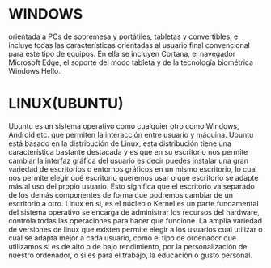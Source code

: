 # WINDOWS
orientada a PCs de sobremesa y portátiles, tabletas y convertibles, e incluye todas las características orientadas al usuario final convencional para este tipo de equipos.
En ella se incluyen Cortana, el navegador Microsoft Edge, el soporte del modo tableta y de la tecnología biométrica Windows Hello.

# LINUX(UBUNTU)
Ubuntu es un sistema operativo como cualquier otro como Windows, Android etc. que permiten la interacción entre usuario y máquina.
Ubuntu está basado en la distribución de Linux, esta distribución tiene una característica bastante destacada y es que en su escritorio nos permite cambiar la interfaz gráfica del usuario es decir puedes instalar una gran variedad de escritorios o entornos gráficos en un mismo escritorio, lo cual nos permite elegir qué escritorio queremos usar o que escritorio se adapte más al uso del propio usuario. Esto significa que el escritorio va separado de los demás componentes de forma que podremos cambiar de un escritorio a otro.
Linux en si, es el núcleo o Kernel es un parte fundamental del sistema operativo se encarga de administrar los recursos del hardware, controla todas las operaciones para hacer que funcione.
La amplia variedad de versiones de linux que existen permite elegir a los usuarios cual utilizar o cuál se adapta mejor a cada usuario, como el tipo de ordenador que utilizamos si es de alto o de bajo rendimiento, por la personalización de nuestro ordenador, o si es para el trabajo, la educación o gusto personal. 
